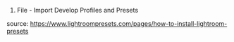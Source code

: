 1. File - Import Develop Profiles and Presets

source: https://www.lightroompresets.com/pages/how-to-install-lightroom-presets
